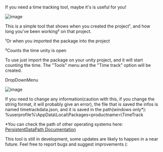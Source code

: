 If you need a time tracking tool, maybe it's is useful for you!

![image](https://github.com/RaulPavani/TimeTrack-Tool-Unity/assets/40846165/c8edb876-6d8e-4aa5-a6bf-7c9a45cdb0bb)


This is a simple tool that shows when you created the project¹, and how long you've been working² on that project.

¹Or when you imported the package into the project

²Counts the time unity is open

To use just import the package on your unity project, and it will start counting the time. The "Tools" menu and the "Time track" option will be created.

DropDownMenu

![image](https://github.com/RaulPavani/TimeTrack-Tool-Unity/assets/40846165/38459d1b-0fd7-463d-a57f-a9df0de2828e)

If you need to change any information(caution with this, if you change the string format, it will probably give an error), the file that is saved the infos is named timetrackdata.json, and it is saved in the path(windows only*): %userprofile%\AppData\Local\Packages\<productname>\TimeTrack

*You can check the path of other operating systems here: [PersistentDataPath Documentation](https://docs.unity3d.com/ScriptReference/Application-persistentDataPath.html)

This tool is still in development, some updates are likely to happen in a near future. Feel free to report bugs and suggest improvements (:
